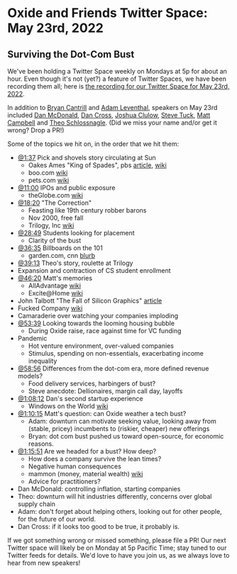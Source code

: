 # Oxide and Friends Twitter Space: May 23rd, 2022

## Surviving the Dot-Com Bust

We've been holding a Twitter Space weekly on Mondays at 5p for about an hour.
Even though it's not (yet?) a feature of Twitter Spaces, we have been
recording them all; here is
[the recording for our Twitter Space for May 23rd, 2022](https://youtu.be/hEIoCeqMbWU).

In addition to
[Bryan Cantrill](https://twitter.com/bcantrill) and
[Adam Leventhal](https://twitter.com/ahl),
speakers on May 23rd included
[Dan McDonald](https://twitter.com/danmcd),
[Dan Cross](https://twitter.com/dancrossnyc),
[Joshua Clulow](https://twitter.com/jmclulow),
[Steve Tuck](https://twitter.com/sdtuck),
[Matt Campbell](https://twitter.com/mw_campbell) and
[Theo Schlossnagle](https://twitter.com/postwait).
(Did we miss your name and/or get it wrong? Drop a PR!)

Some of the topics we hit on, in the order that we hit them:

- [@1:37](https://youtu.be/hEIoCeqMbWU?t=97)
  Pick and shovels story circulating at Sun
  - Oakes Ames "King of Spades",
    pbs [article](https://www.pbs.org/wgbh/americanexperience/features/tcrr-ames/),
    [wiki](https://en.wikipedia.org/wiki/Oakes_Ames)
  - boo.com [wiki](https://en.wikipedia.org/wiki/Boo.com)
  - pets.com [wiki](https://en.wikipedia.org/wiki/Pets.com)
- [@11:00](https://youtu.be/hEIoCeqMbWU?t=660)
  IPOs and public exposure
  - theGlobe.com [wiki](https://en.wikipedia.org/wiki/TheGlobe.com)
- [@18:20](https://youtu.be/hEIoCeqMbWU?t=1100)
  "The Correction"
  - Feasting like 19th century robber barons
  - Nov 2000, free fall
  - Trilogy, Inc [wiki](https://en.wikipedia.org/wiki/Trilogy_(company))
- [@28:49](https://youtu.be/hEIoCeqMbWU?t=1729)
  Students looking for placement
  - Clarity of the bust
- [@36:35](https://youtu.be/hEIoCeqMbWU?t=2195)
  Billboards on the 101
  - garden.com, cnn
    [blurb](https://money.cnn.com/galleries/2010/technology/1003/gallery.dot_com_busts/10.html)
- [@39:13](https://youtu.be/hEIoCeqMbWU?t=2353)
  Theo's story, roulette at Trilogy
- Expansion and contraction of CS student enrollment
- [@46:20](https://youtu.be/hEIoCeqMbWU?t=2780)
  Matt's memories
  - AllAdvantage [wiki](https://en.wikipedia.org/wiki/AllAdvantage)
  - Excite@Home [wiki](https://en.wikipedia.org/wiki/Excite_(web_portal)#Excite@Home)
- John Talbott "The Fall of Silicon Graphics"
  [article](https://www.triplepundit.com/story/2012/fall-silicon-graphics/61346)
- Fucked Company [wiki](https://en.wikipedia.org/wiki/Fucked_Company)
- Camaraderie over watching your companies imploding
- [@53:39](https://youtu.be/hEIoCeqMbWU?t=3219)
  Looking towards the looming housing bubble
  - During Oxide raise, race against time for VC funding
- Pandemic
  - Hot venture environment, over-valued companies
  - Stimulus, spending on non-essentials, exacerbating income inequality
- [@58:56](https://youtu.be/hEIoCeqMbWU?t=3536)
  Differences from the dot-com era, more defined revenue models?
  - Food delivery services, harbingers of bust?
  - Steve anecdote: Dellionaires, margin call day, layoffs
- [@1:08:12](https://youtu.be/hEIoCeqMbWU?t=4092)
  Dan's second startup experience
  - Windows on the World [wiki](https://en.wikipedia.org/wiki/Windows_on_the_World)
- [@1:10:15](https://youtu.be/hEIoCeqMbWU?t=4215)
  Matt's question: can Oxide weather a tech bust?
  - Adam: downturn can motivate seeking value,
    looking away from (stable, pricey) incumbents to (riskier, cheaper) new offerings
  - Bryan: dot com bust pushed us toward open-source, for economic reasons.
- [@1:15:51](https://youtu.be/hEIoCeqMbWU?t=4551)
  Are we headed for a bust? How deep?
  - How does a company survive the lean times?
  - Negative human consequences
  - mammon (money, material wealth) [wiki](https://en.wikipedia.org/wiki/Mammon)
  - Advice for practitioners?
- Dan McDonald: controlling inflation, starting companies
- Theo: downturn will hit industries differently, concerns over global supply chain
- Adam: don't forget about helping others,
  looking out for other people, for the future of our world.
- Dan Cross: if it looks too good to be true, it probably is.

If we got something wrong or missed something, please file a PR!
Our next Twitter space will likely be on Monday at 5p Pacific Time; stay tuned
to our Twitter feeds for details.  We'd love to have you join us, as we
always love to hear from new speakers!

